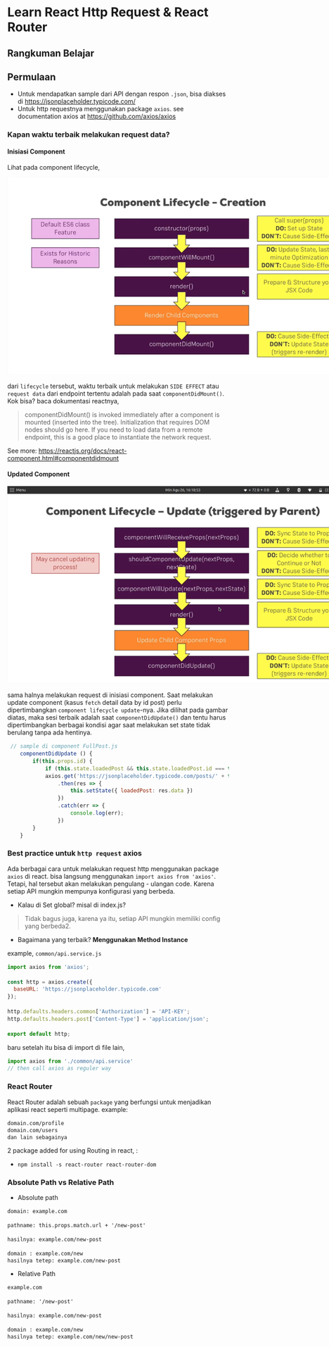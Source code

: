 # Learn React Http Request & React Router

## Rangkuman Belajar

## Permulaan
- Untuk mendapatkan sample dari API dengan respon `.json`, bisa diakses di https://jsonplaceholder.typicode.com/
- Untuk http requestnya menggunakan package `axios`. 
see documentation axios at https://github.com/axios/axios



### Kapan waktu terbaik melakukan request data?

#### Inisiasi Component
Lihat pada component lifecycle,
<center>
  <img src='./docs/images/react-component-lifecycle.png' style='max-width: 800px'>
</center>

dari `lifecycle` tersebut, waktu terbaik untuk melakukan `SIDE EFFECT` atau `request data` dari endpoint tertentu adalah pada saat `componentDidMount()`. Kok bisa? baca dokumentasi reactnya,
> componentDidMount() is invoked immediately after a component is mounted (inserted into the tree). Initialization that requires DOM nodes should go here. If you need to load data from a remote endpoint, this is a good place to instantiate the network request.

See more: https://reactjs.org/docs/react-component.html#componentdidmount

#### Updated Component
<center>
  <img src='./docs/images/update-lifecycle.png' style='max-width: 800px'>
</center>

sama halnya melakukan request di inisiasi component. Saat melakukan update component (kasus `fetch` detail data by id post) perlu dipertimbangkan `component lifecycle update`-nya. Jika dilihat pada gambar diatas, maka sesi terbaik adalah saat `componentDidUpdate()` dan tentu harus dipertimbangkan berbagai kondisi agar saat melakukan set state tidak berulang tanpa ada hentinya.

```js
 // sample di component FullPost.js
    componentDidUpdate () {
        if(this.props.id) {
            if (this.state.loadedPost && this.state.loadedPost.id === this.props.id) return;
            axios.get('https://jsonplaceholder.typicode.com/posts/' + this.props.id)
                .then(res => {
                    this.setState({ loadedPost: res.data })
                })
                .catch(err => {
                    console.log(err);
                })
        }
    }
```

### Best practice untuk `http request` axios

Ada berbagai cara untuk melakukan request http menggunakan package `axios` di react. bisa langsung menggunakan `import axios from 'axios'`. Tetapi, hal tersebut akan melakukan pengulang - ulangan code. Karena setiap API mungkin mempunya konfigurasi yang berbeda.

- Kalau di Set global? misal di index.js? 
> Tidak bagus juga, karena ya itu, setiap API mungkin memiliki config yang berbeda2. 

- Bagaimana yang terbaik? **Menggunakan Method Instance**

example, `common/api.service.js`
```js
import axios from 'axios';

const http = axios.create({
  baseURL: 'https://jsonplaceholder.typicode.com'
});

http.defaults.headers.common['Authorization'] = 'API-KEY';
http.defaults.headers.post['Content-Type'] = 'application/json';

export default http;
```

baru setelah itu bisa di import di file lain,
```js
import axios from './common/api.service'
// then call axios as reguler way 
```

### React Router
React Router adalah sebuah `package` yang berfungsi untuk menjadikan aplikasi react seperti multipage. example:
```
domain.com/profile
domain.com/users
dan lain sebagainya
```
2 package added for using Routing in react, :
- `npm install -s react-router react-router-dom`

### Absolute Path vs Relative Path
- Absolute path
```
domain: example.com

pathname: this.props.match.url + '/new-post'

hasilnya: example.com/new-post

domain : example.com/new
hasilnya tetep: example.com/new-post
```
- Relative Path
```
example.com

pathname: '/new-post'

hasilnya: example.com/new-post

domain : example.com/new
hasilnya tetep: example.com/new/new-post
```